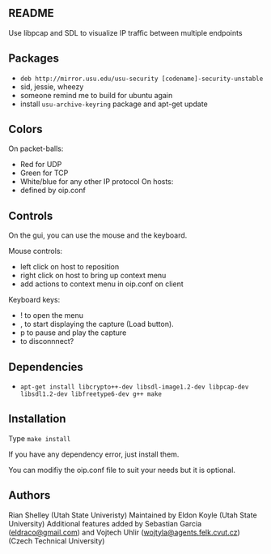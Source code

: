 README
------

Use libpcap and SDL to visualize IP traffic between multiple endpoints

Packages
--------
 * `deb http://mirror.usu.edu/usu-security [codename]-security-unstable`
 * sid, jessie, wheezy
 * someone remind me to build for ubuntu again
 * install `usu-archive-keyring` package and apt-get update

Colors
------
On packet-balls:
 - Red for UDP
 - Green for TCP
 - White/blue for any other IP protocol
On hosts:
 - defined by oip.conf


Controls
--------
On the gui, you can use the mouse and the keyboard.

Mouse controls:
 - left click on host to reposition
 - right click on host to bring up context menu
 - add actions to context menu in oip.conf on client

Keyboard keys:
 - ! to open the menu
 - , to start displaying the capture (Load button).
 - p to pause and play the capture
 - <ESC> to disconnnect?

Dependencies
------------
 - `apt-get install libcrypto++-dev libsdl-image1.2-dev libpcap-dev libsdl1.2-dev libfreetype6-dev g++ make`

Installation
------------
Type `make install`

If you have any dependency error, just install them.

You can modifiy the oip.conf file to suit your needs but it is optional.

Authors
-------
Rian Shelley (Utah State Univeristy)
Maintained by Eldon Koyle (Utah State University)
Additional features added by Sebastian Garcia (eldraco@gmail.com) and Vojtech Uhlir (wojtyla@agents.felk.cvut.cz) (Czech Technical University)

